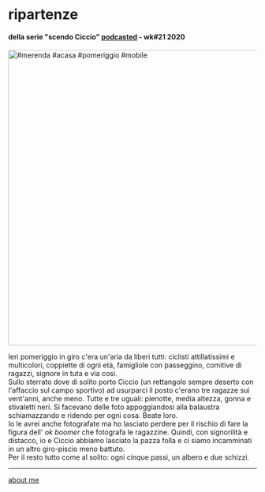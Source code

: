 # ripartenze  
#### della serie "scendo Ciccio" [podcasted](https://anchor.fm/cacioman) -  wk#21 2020  

<a data-flickr-embed="true" href="https://www.flickr.com/photos/cacioman/49925988142/" title="#merenda #acasa #pomeriggio #mobile"><img src="https://live.staticflickr.com/65535/49925988142_319654f179_c.jpg" width="800" height="600" alt="#merenda #acasa #pomeriggio #mobile"></a><script async src="//embedr.flickr.com/assets/client-code.js" charset="utf-8"></script>

Ieri pomeriggio in giro c'era un'aria da liberi tutti: ciclisti attillatissimi e multicolori, coppiette di ogni età, famigliole con passeggino, comitive di ragazzi, signore in tuta e via così.  
Sullo sterrato dove di solito porto Ciccio (un rettangolo sempre deserto con l'affaccio sul campo sportivo) ad usurparci il posto c'erano tre ragazze sui vent'anni, anche meno. Tutte e tre uguali: pienotte, media altezza, gonna e stivaletti neri. Si facevano delle foto appoggiandosi alla balaustra schiamazzando e ridendo per ogni cosa. Beate loro.     
Io le avrei anche fotografate ma ho lasciato perdere per il rischio di fare la figura dell' *ok boomer* che fotografa le ragazzine. Quindi, con signorilità e distacco, io e Ciccio abbiamo lasciato la pazza folla e ci siamo incamminati in un altro giro-piscio meno battuto.  
Per il resto tutto come al solito: ogni cinque passi, un albero e due schizzi.  

---  
[about me](https://about.me/cacioman)
